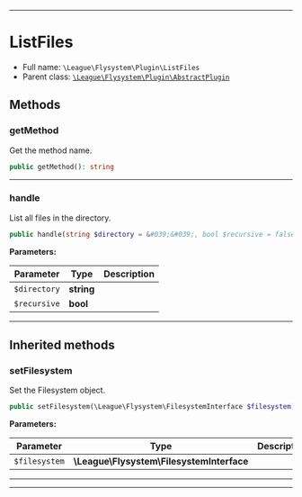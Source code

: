 ***

# ListFiles

* Full name: `\League\Flysystem\Plugin\ListFiles`
* Parent class: [`\League\Flysystem\Plugin\AbstractPlugin`](./AbstractPlugin.md)

## Methods

### getMethod

Get the method name.

```php
public getMethod(): string
```

***

### handle

List all files in the directory.

```php
public handle(string $directory = &#039;&#039;, bool $recursive = false): array
```

**Parameters:**

| Parameter | Type | Description |
|-----------|------|-------------|
| `$directory` | **string** |  |
| `$recursive` | **bool** |  |

***

## Inherited methods

### setFilesystem

Set the Filesystem object.

```php
public setFilesystem(\League\Flysystem\FilesystemInterface $filesystem): mixed
```

**Parameters:**

| Parameter | Type | Description |
|-----------|------|-------------|
| `$filesystem` | **\League\Flysystem\FilesystemInterface** |  |

***


***

